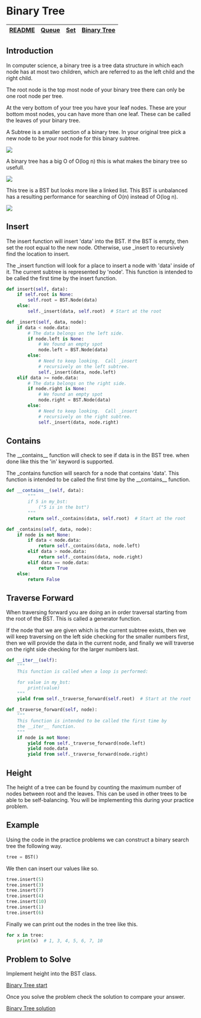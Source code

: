 # Binary Tree

| [README](../README.md) | [Queue](queue.md) | [Set](set.md) | [Binary Tree](binaryTree.md) |
| ---------------------- | ----------------- | ------------- | ---------------------------- |

## Introduction

In computer science, a binary tree is a tree data structure in which each node has at most two children, which are referred to as the left child and the right child.

The root node is the top most node of your binary tree there can only be one root node per tree.

At the very bottom of your tree you have your leaf nodes. These are your bottom most nodes, you can have more than one leaf. These can be called the leaves of your binary tree.

A Subtree is a smaller section of a binary tree. In your original tree pick a new node to be your root node for this binary subtree.

![](../images/tree.png)

A binary tree has a big O of O(log n) this is what makes the binary tree so usefull.

![](../images/unbalanced.png)

This tree is a BST but looks more like a linked list. This BST is unbalanced has a resulting performance for searching of O(n) instead of O(log n).

![](../images/balanced.png)

## Insert

The insert function will insert 'data' into the BST. If the BST is empty, then set the root equal to the new node. Otherwise, use \_insert to recursively find the location to insert.

The \_insert function will look for a place to insert a node with 'data' inside of it. The current subtree is represented by 'node'. This function is intended to be called the first time by the insert function.

```python
def insert(self, data):
	if self.root is None:
		self.root = BST.Node(data)
	else:
		self._insert(data, self.root)  # Start at the root

def _insert(self, data, node):
	if data < node.data:
		# The data belongs on the left side.
		if node.left is None:
			# We found an empty spot
			node.left = BST.Node(data)
		else:
			# Need to keep looking.  Call _insert
			# recursively on the left subtree.
			self._insert(data, node.left)
	elif data >= node.data:
		# The data belongs on the right side.
		if node.right is None:
			# We found an empty spot
			node.right = BST.Node(data)
		else:
			# Need to keep looking.  Call _insert
			# recursively on the right subtree.
			self._insert(data, node.right)
```

## Contains

The \_\_contains\_\_ function will check to see if data is in the BST tree. when done like this the 'in' keyword is supported.

The \_contains function will search for a node that contains 'data'. This function is intended
to be called the first time by the \_\_contains\_\_ function.

```python
def __contains__(self, data):
        """
        if 5 in my_bst:
            ("5 is in the bst")
        """
        return self._contains(data, self.root)  # Start at the root

def _contains(self, data, node):
    if node is not None:
        if data < node.data:
            return self._contains(data, node.left)
        elif data > node.data:
            return self._contains(data, node.right)
        elif data == node.data:
            return True
    else:
        return False
```

## Traverse Forward

When traversing forward you are doing an in order traversal starting from the root of the BST. This is called a generator function.

If the node that we are given which is the current subtree exists, then we will keep traversing on the left side checking for the smaller numbers first, then we will provide the data in the current node, and finally we will traverse on the right side checking for the larger numbers last.

```python
def __iter__(self):
	"""
    This function is called when a loop	is performed:

	for value in my_bst:
		print(value)
	"""
	yield from self._traverse_forward(self.root)  # Start at the root

def _traverse_forward(self, node):
	"""
	This function is intended to be called the first time by
	the __iter__ function.
	"""
	if node is not None:
		yield from self._traverse_forward(node.left)
		yield node.data
		yield from self._traverse_forward(node.right)
```

## Height

The height of a tree can be found by counting the maximum number of nodes between root and the leaves. This can be used in other trees to be able to be self-balancing. You will be implementing this during your practice problem.

## Example

Using the code in the practice problems we can construct a binary search tree the following way.

```python
tree = BST()
```

We then can insert our values like so.

```python
tree.insert(5)
tree.insert(3)
tree.insert(7)
tree.insert(4)
tree.insert(10)
tree.insert(1)
tree.insert(6)
```

Finally we can print out the nodes in the tree like this.

```python
for x in tree:
    print(x)  # 1, 3, 4, 5, 6, 7, 10
```

## Problem to Solve

Implement height into the BST class.

[Binary Tree start](../practice_problems/binaryTree_start.py)

Once you solve the problem check the solution to compare your answer.

[Binary Tree solution](../practice_problems/binaryTree_solution.py)
